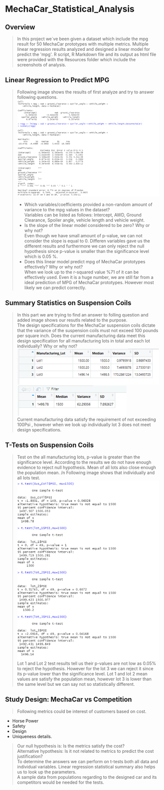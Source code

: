 # MechaCar_Statistical_Analysis
## Overview
> In this project we`ve been given a dataset which include the mpg result for 50 MechaCar prototypes with multiple metrics. Multiple linear regression results analyzed and designed a linear model for predict the 'mpg'. R script, R Markdown file and its output as html file were provided with the Resources folder which include the screenshots of analysis.
## Linear Regression to Predict MPG
> Following image shows the results of first analyze and try to answer following questions.
> ![Picture1](/Resources/ss1.png)
> * Which variables/coefficients provided a non-random amount of variance to the mpg values in the dataset? <br />
> Variables can be listed as follows: Intercept, AWD, Ground Clearance, Spoiler angle, vehicle length and vehicle weight. 
> * Is the slope of the linear model considered to be zero? Why or why not?<br />
> Even though we have small amount of p-value, we can not consider the slope is equal to 0. Differen variables gave us the different results and furthermore we can only reject the null hypothesis since p-value is smaller than the significance level which is 0.05 %. 
>  * Does this linear model predict mpg of MechaCar prototypes effectively? Why or why not? <br />
> When we look up to the r-squared value %71 of it can be effectively used. Even it is a huge number, we are still far from a ideal prediction of MPG of MechaCar prototypes. However most likely we can predict correctly.
## Summary Statistics on Suspension Coils
> In this part we are trying to find an answer to folling question and added image shows our resutls related to the purpose. <br />
>The design specifications for the MechaCar suspension coils dictate that the variance of the suspension coils must not exceed 100 pounds per square inch. Does the current manufacturing data meet this design specification for all manufacturing lots in total and each lot individually? Why or why not?<br />
> ![picture2](/Resources/ss2.png)  ![picture3](/Resources/ss3.png) <br />
>Current manufacturing data satisfy the requirement of not exceeding 100Psi , however when we look up individually lot 3 does not meet design specifications.
## T-Tests on Suspension Coils
>Test on the all manufacturing lots, p-value is greater than the significance level. According to the results we do not have enough evidence to reject null hypothesis. Mean of all lots also close enough the population mean. /n
> Following image shows that individually and all lots test.
![Picture4](/Resources/ss4.png) <br />
> Lot 1 and Lot 2 test results tell us their p-values are not low as 0.05% to reject the hypothesis. However for the lot 3 we can reject it since its p-value lower than the significance level. Lot 1 and lot 2 mean values are satisfy the population mean, however lot 3 is lower than the same level but we can say not so statistically different.
## Study Design: MechaCar vs Competition
> Following metrics could be interest of customers based on cost.
* Horse Power
* Safety
* Design
* Uniqueness details. 
> Our null hypothesis is: Is the metrics satisfy the cost? <br />
> Alternative hypothesis: Is it not related to metrics to predict the cost justification? <br />
> To determine the answers we can perform on t-tests both all data and individual variables. Linear regression statistical summary also helps us to look up the parameters. <br />
> A sample data from populations regarding to the designed car and its competitors would be needed for the tests.
